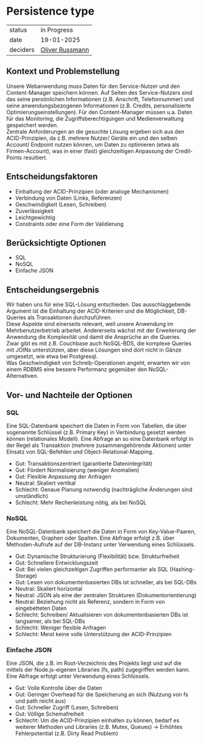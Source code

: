 # Persistence type

|          |                                                            |
| -------- | ---------------------------------------------------------- |
| status   | in Progress                                                |
| date     | 19-01-2025                                                 |
| deciders | [Oliver Russmann](https://github.com/orussmann) |

## Kontext und Problemstellung
Unsere Webanwendung muss Daten für den Service-Nutzer und den Content-Manager speichern können. Auf Seiten des Service-Nutzers sind das seine persönlichen Informationen (z.B. Anschrift, Telefonnummer)
und seine anwendungsbezogenen Informationen (z.B. Credits, personalisierte Optimierungseinstellungen). Für den Content-Manager müssen u.a.
Daten für das Monitoring, die Zugriffsberechtigungen und Medienverwaltung gespeichert werden.
<br>Zentrale Anforderungen an die gesuchte Lösung ergeben sich aus den ACID-Prinzipien, da z.B. mehrere Nutzer/ Geräte ein und den selben Account/ Endpoint nutzen können, um Daten zu optimieren (etwa als Firmen-Account), was in einer (fast) gleichzeitigen Anpassung der Credit-Points resultiert.

## Entscheidungsfaktoren
- Einhaltung der ACID-Prinzipien (oder analoge Mechanismen)
- Verbindung von Daten (Links, Referenzen)
- Geschwindigkeit (Lesen, Schreiben)
- Zuverlässigkeit
- Leichtgewichtig
- Constraints oder eine Form der Validierung

## Berücksichtigte Optionen
- SQL
- NoSQL
- Einfache JSON

## Entscheidungsergebnis
Wir haben uns für eine SQL-Lösung entschieden. Das ausschlaggebende Argument ist die Einhaltung der ACID-Kriterien und die Möglichkeit, DB-Queries als Transaktionen durchzuführen.
<br>Diese Aspekte sind einerseits relevant, weil unsere Anwendung im Mehrbenutzerbetrieb arbeitet. Andererseits wächst mit der Erweiterung der Anwendung die Komplexität und damit die Ansprüche an die Queries.
<br>Zwar gibt es mit z.B. Couchbase auch NoSQL-BDS, die komplexe Queries mit JOINs unterstützen, aber diese Lösungen sind dort nicht in Gänze umgesetzt, wie etwa bei Postgresql.
<br>Was Geschwindigkeit von Schreib-Operationen angeht, erwarten wir von einem RDBMS eine bessere Performanz gegenüber den NoSQL-Alternativen.

## Vor- und Nachteile der Optionen

### SQL

Eine SQL-Datenbank speichert die Daten in Form von Tabellen, die über sogenannte Schlüssel (z.B. Primary Key) in Verbindung gesetzt werden können (relationales Modell).
Eine Abfrage an so eine Datenbank erfolgt in der Regel als Transaktion (mehrere zusammengehörende Aktionen) unter Einsatz von SQL-Befehlen und Object-Relational-Mapping.

- Gut: Transaktionszentriert (garantierte Datenintegrität)
- Gut: Fördert Normalisierung (weniger Anomalien)
- Gut: Flexible Anpassung der Anfragen
- Neutral: Skaliert vertikal
- Schlecht: Genaue Planung notwendig (nachträgliche Änderungen sind umständlich)
- Schlecht: Mehr Rechenleistung nötig, als bei NoSQL

### NoSQL

Eine NoSQL-Datenbank speichert die Daten in Form von Key-Value-Paaren, Dokumenten, Graphen oder Spalten. Eine Abfrage erfolgt z.B. über Methoden-Aufrufe auf der DB-Instanz unter Verwendung eines Schlüssels.

- Gut: Dynamische Strukturierung (Flexibilität) bzw. Strukturfreiheit
- Gut: Schnellere Entwicklungszeit
- Gut: Bei vielen gleichzeitigen Zugriffen performanter als SQL (Hashing-Storage)
- Gut: Lesen von dokumentenbasierten DBs ist schneller, als bei SQL-DBs 
- Neutral: Skaliert horizontal
- Neutral: JSON als eine der zentralen Strukturen (Dokumentorientierung)
- Neutral: Beziehung nicht als Referenz, sondern in Form von eingebetteten Daten
- Schlecht: Schreiben/ Aktualisieren von dokumentenbasierten DBs ist langsamer, als bei SQL-DBs 
- Schlecht: Weniger flexible Anfragen
- Schlecht: Meist keine volle Unterstützung der ACID-Prinzipien

### Einfache JSON

Eine JSON, die z.B. im Root-Verzeichnis des Projekts liegt und auf die mittels der Node.js-eigenen Libraries (fs, path) zugegriffen werden kann. Eine Abfrage erfolgt unter Verwendung eines Schlüssels.

- Gut: Volle Kontrolle über die Daten
- Gut: Geringer Overhead für die Speicherung an sich (Nutzung von fs und path reicht aus)
- Gut: Schneller Zugriff (Lesen, Schreiben)
- Gut: Völlige Schemafreiheit
- Schlecht: Um die ACID-Prinzipien einhalten zu können, bedarf es weiterer Methoden und Libraries (z.B. Mutex, Queues) -> Erhöhtes Fehlerpotential (z.B. Dirty Read Problem)
